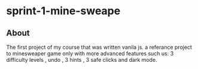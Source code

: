 # sprint-1-mine-sweape 
## About
The first project of my course that was written vanila js. a referance project to minesweaper game only with
more advanced features such us: 3 difficulty levels , undo , 3 hints , 3 safe clicks and dark mode.
